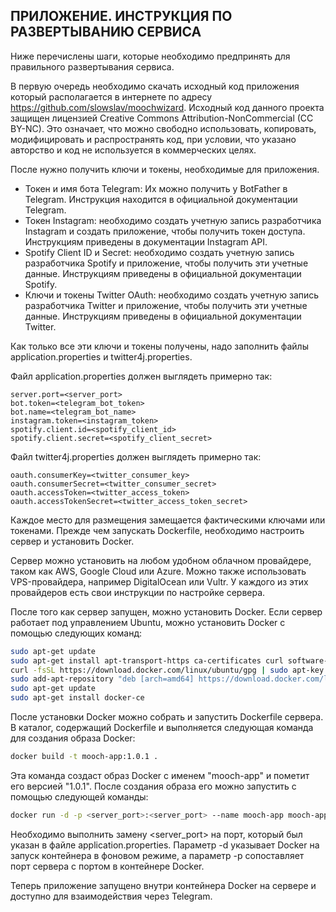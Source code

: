 ## ПРИЛОЖЕНИЕ. ИНСТРУКЦИЯ ПО РАЗВЕРТЫВАНИЮ СЕРВИСА

Ниже перечислены шаги, которые необходимо предпринять для правильного развертывания сервиса.

В первую очередь необходимо скачать исходный код приложения который располагается в интернете по
адресу https://github.com/slowslav/moochwizard. Исходный код данного проекта защищен лицензией Creative Commons
Attribution-NonCommercial (CC BY-NC). Это означает, что можно свободно использовать, копировать, модифицировать и
распространять код, при условии, что указано авторство и код не используется в коммерческих целях.

После нужно получить ключи и токены, необходимые для приложения.

- Токен и имя бота Telegram: Их можно получить у BotFather в Telegram. Инструкция находится в официальной документации
  Telegram.
- Токен Instagram: необходимо создать учетную запись разработчика Instagram и создать приложение, чтобы получить токен
  доступа. Инструкциям приведены в документации Instagram API.
- Spotify Client ID и Secret: необходимо создать учетную запись разработчика Spotify и приложение, чтобы получить эти
  учетные данные. Инструкциям приведены в официальной документации Spotify.
- Ключи и токены Twitter OAuth: необходимо создать учетную запись разработчика Twitter и приложение, чтобы получить эти
  учетные данные. Инструкциям приведены в официальной документации Twitter.

Как только все эти ключи и токены получены, надо заполнить файлы application.properties и twitter4j.properties.

Файл application.properties должен выглядеть примерно так:

```properties
server.port=<server_port>
bot.token=<telegram_bot_token>
bot.name=<telegram_bot_name>
instagram.token=<instagram_token>
spotify.client.id=<spotify_client_id>
spotify.client.secret=<spotify_client_secret>
```

Файл twitter4j.properties должен выглядеть примерно так:

```properties
oauth.consumerKey=<twitter_consumer_key>
oauth.consumerSecret=<twitter_consumer_secret>
oauth.accessToken=<twitter_access_token>
oauth.accessTokenSecret=<twitter_access_token_secret>
```

Каждое место для размещения замещается фактическими ключами или токенами. Прежде чем запускать Dockerfile, необходимо
настроить сервер и установить Docker.

Сервер можно установить на любом удобном облачном провайдере, таком как AWS, Google Cloud или Azure. Можно также
использовать VPS-провайдера, например DigitalOcean или Vultr. У каждого из этих провайдеров есть свои инструкции по
настройке сервера.

После того как сервер запущен, можно установить Docker. Если сервер работает под управлением Ubuntu, можно установить
Docker с помощью следующих команд:

```bash
sudo apt-get update
sudo apt-get install apt-transport-https ca-certificates curl software-properties-common
curl -fsSL https://download.docker.com/linux/ubuntu/gpg | sudo apt-key add -
sudo add-apt-repository "deb [arch=amd64] https://download.docker.com/linux/ubuntu $(lsb_release -cs) stable"
sudo apt-get update
sudo apt-get install docker-ce
```

После установки Docker можно собрать и запустить Dockerfile сервера. В каталог, содержащий Dockerfile и выполняется
следующая команда для создания образа Docker:

```bash
docker build -t mooch-app:1.0.1 .
```

Эта команда создаст образ Docker с именем "mooch-app" и пометит его версией "1.0.1". После создания образа его можно
запустить с помощью следующей команды:

```bash
docker run -d -p <server_port>:<server_port> --name mooch-app mooch-app:1.0.1
```

Необходимо выполнить замену <server_port> на порт, который был указан в файле application.properties. Параметр -d
указывает Docker на запуск контейнера в фоновом режиме, а параметр -p сопоставляет порт сервера с портом в контейнере
Docker.

Теперь приложение запущено внутри контейнера Docker на сервере и доступно для взаимодействия через Telegram.
